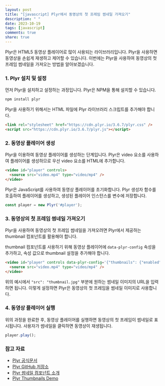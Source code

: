 ```yaml
---
layout: post
title: "[javascript] Plyr에서 동영상의 첫 프레임 썸네일 가져오기"
description: " "
date: 2023-10-19
tags: [javascript]
comments: true
share: true
---
```


Plyr은 HTML5 동영상 플레이어로 많이 사용되는 라이브러리입니다. Plyr을 사용하면 동영상을 손쉽게 재생하고 제어할 수 있습니다. 이번에는 Plyr을 사용하여 동영상의 첫 프레임 썸네일을 가져오는 방법을 알아보겠습니다.

### 1. Plyr 설치 및 설정

먼저 Plyr을 설치하고 설정하는 과정입니다. Plyr은 NPM을 통해 설치할 수 있습니다.

```javascript
npm install plyr
```

Plyr을 사용하기 위해서는 HTML 파일에 Plyr 라이브러리 스크립트를 추가해야 합니다.

```html
<link rel="stylesheet" href="https://cdn.plyr.io/3.6.7/plyr.css" />
<script src="https://cdn.plyr.io/3.6.7/plyr.js"></script>
```

### 2. 동영상 플레이어 생성

Plyr을 이용하여 동영상 플레이어를 생성하는 단계입니다. Plyr은 video 요소를 사용하여 플레이어를 생성하므로 우선 video 요소를 HTML에 추가합니다.

```html
<video id="player" controls>
  <source src="video.mp4" type="video/mp4" />
</video>
```

Plyr은 JavaScript를 사용하여 동영상 플레이어를 초기화합니다. Plyr 생성자 함수를 호출하여 플레이어를 생성하고, 생성된 플레이어 인스턴스를 변수에 저장합니다.

```javascript
const player = new Plyr('#player');
```

### 3. 동영상의 첫 프레임 썸네일 가져오기

Plyr을 사용하여 동영상의 첫 프레임 썸네일을 가져오려면 Plyr에서 제공하는 thumbnail 컴포넌트를 활용해야 합니다.

thumbnail 컴포넌트를 사용하기 위해 동영상 플레이어에 `data-plyr-config` 속성을 추가하고, 속성 값으로 thumbnail 설정을 추가해야 합니다.

```html
<video id="player" controls data-plyr-config='{"thumbnails": {"enabled": true, "src": "thumbnail.jpg"}}'>
  <source src="video.mp4" type="video/mp4" />
</video>
```

위의 예시에서 `"src": "thumbnail.jpg"` 부분에 원하는 썸네일 이미지의 URL을 입력하면 됩니다. 이렇게 설정하면 Plyr은 동영상의 첫 프레임을 썸네일 이미지로 사용합니다.

### 4. 동영상 플레이어 실행

위의 과정을 완료한 후, 동영상 플레이어를 실행하면 동영상의 첫 프레임이 썸네일로 표시됩니다. 사용자가 썸네일을 클릭하면 동영상이 재생됩니다.

```javascript
player.play();
```

### 참고 자료

- [Plyr 공식문서](https://plyr.io/)
- [Plyr GitHub 저장소](https://github.com/sampotts/plyr)
- [Plyr 썸네일 컴포넌트 소개](https://github.com/sampotts/plyr#thumbnail)
- [Plyr Thumbnails Demo](https://plyr.io/examples.html#thumbnails)